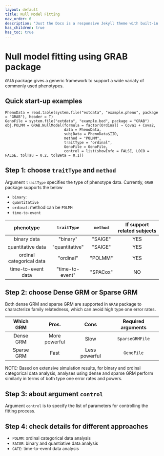 ```yaml
---
layout: default
title: Null Model Fitting
nav_order: 6
description: "Just the Docs is a responsive Jekyll theme with built-in search that is easily customizable and hosted on GitHub Pages."
has_children: true
has_toc: true
---
```


# Null model fitting using GRAB package 

```GRAB``` package gives a generic framework to support a wide variaty of commonly used phenotypes. 

## Quick start-up examples
```
PhenoData = read.table(system.file("extdata", "example.pheno", package = "GRAB"), header = T)
GenoFile = system.file("extdata", "example.bed", package = "GRAB")
obj.POLMM = GRAB.NullModel(formula = factor(Ordinal) ~ Cova1 + Cova2,
                           data = PhenoData, 
                           subjData = PhenoData$IID, 
                           method = "POLMM", 
                           traitType = "ordinal",
                           GenoFile = GenoFile,
                           control = list(showInfo = FALSE, LOCO = FALSE, tolTau = 0.2, tolBeta = 0.1))
```

## Step 1: choose ```traitType``` and ```method```

Argument ```traitType``` specifies the type of phenotype data. Currently, ```GRAB``` package supports the below 

- ```binary```: 
- ```quantitative```
- ```ordinal```: method can be ```POLMM```
- ```time-to-event```

| phenotype                | ```traitType``` |```method```|If support related subjects|
|:------------------------:|:---------------:|:----------:|:-------------------------:|
| binary data              | "binary"        | "SAIGE"    |  YES                      |
| quantitative data        | "quantitative"  | "SAIGE"    |  YES                      |
| ordinal categorical data | "ordinal"       | "POLMM"    |  YES                      |
| time-to-event data       | "time-to-event" | "SPACox"   |  NO                       |

## Step 2: choose Dense GRM or Sparse GRM

Both dense GRM and sparse GRM are supported in ```GRAB``` package to characterize family relatedness, which can avoid high type one error rates.

| Which GRM   | Pros.    | Cons       | Required arguments  |
|:-----------:|:----------:|:--------:|:-------------------:|
| Dense GRM   | More powerful | Slow  | ```SparseGRMFile``` |
| Sparse GRM  | Fast  | Less powerful | ```GenoFile```      |

NOTE: Based on extensive simulation results, for binary and ordinal categorical data analysis, analyses using dense and sparse GRM perform similarly in terms of both type one error rates and powers.

## Step 3: about argument ```control``` 

Argument ```control``` is to specify the list of parameters for controlling the fitting process. 

## Step 4: check details for different approaches

- ```POLMM```: ordinal categorical data analysis 
- ```SAIGE```: binary and quantiative data analysis
- ```GATE```: time-to-event data analysis

## 






